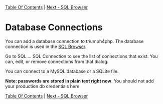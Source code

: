 [Table Of Contents](/#toc) | [Next - SQL Browser](/sql-browser/)

# Database Connections #

You can add a database connection to triumph4php. The database
connection is used in the [SQL Browser](/sql-browser/).

Go to SQL ... SQL Connection to see the list of connections that
exist.  You can, edit, or remove connections from that dialog.

You can connect to a MySQL database or a SQLite file.

**Note: passwords are stored in plain text right now**. You should
not add your production db credentials here.


[Table Of Contents](/#toc) | [Next - SQL Browser](/sql-browser/)